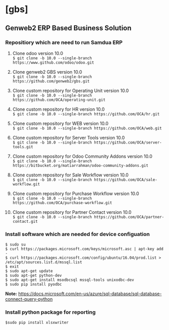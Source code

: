 # [gbs]
## Genweb2 ERP Based Business Solution

### Repositiory which are need to run Samdua ERP

1. Clone odoo version 10.0
<br/>```$ git clone -b 10.0 --single-branch https://www.github.com/odoo/odoo.git ```<br/>

2. Clone genweb2 GBS version 10.0
<br/>```$ git clone -b 10.0 --single-branch https://github.com/genweb2/gbs.git ```<br/>

3. Clone custom repository for Operating Unit version 10.0
<br/>```$ git clone -b 10.0 --single-branch https://github.com/OCA/operating-unit.git ```<br/>

4. Clone custom repository for HR version 10.0
<br/>```$ git clone -b 10.0 --single-branch https://github.com/OCA/hr.git ```<br/>

5. Clone custom repository for WEB version 10.0
<br/>```$ git clone -b 10.0 --single-branch https://github.com/OCA/web.git ```<br/>

6. Clone custom repository for Server Tools version 10.0
<br/>```$ git clone -b 10.0 --single-branch https://github.com/OCA/server-tools.git ```<br/>

7. Clone custom repository for Odoo Community Addons version 10.0
<br/>```$ git clone -b 10.0 --single-branch https://bitbucket.org/matiarrahman/odoo-community-addons.git ```<br/>

8. Clone custom repository for Sale Workflow version 10.0
<br/>```$ git clone -b 10.0 --single-branch https://github.com/OCA/sale-workflow.git ```<br/>

9. Clone custom repository for Purchase Workflow version 10.0
<br/>```$ git clone -b 10.0 --single-branch https://github.com/OCA/purchase-workflow.git ```<br/>

10. Clone custom repository for Partner Contact version 10.0
<br/>```$ git clone -b 10.0 --single-branch https://github.com/OCA/partner-contact.git ```<br/>

### Install software which are needed for device configuation

```$ sudo su```<br />
```$ curl https://packages.microsoft.com/keys/microsoft.asc | apt-key add -```<br />
```$ curl https://packages.microsoft.com/config/ubuntu/16.04/prod.list > /etc/apt/sources.list.d/mssql.list```<br />
```$ exit```<br />
```$ sudo apt-get update```<br />
```$ sudo apt-get python-dev```<br />
```$ sudo apt-get install msodbcsql mssql-tools unixodbc-dev```<br />
```$ sudo pip install pyodbc```<br />

<strong>Note:</strong> https://docs.microsoft.com/en-us/azure/sql-database/sql-database-connect-query-python

### Install python package for reporting

```$sudo pip install xlsxwriter```<br />